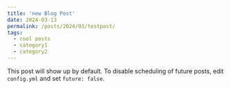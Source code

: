 ```yaml
---
title: 'new Blog Post'
date: 2024-03-13
permalink: /posts/2024/03/testpost/
tags:
  - cool posts
  - category1
  - category2
---
```


This post will show up by default. To disable scheduling of future posts, edit `config.yml` and set `future: false`. 

